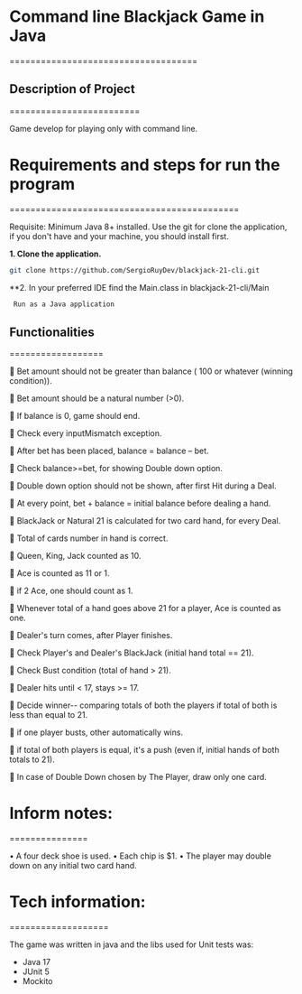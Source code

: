 # Command line Blackjack Game in Java
====================================

## Description of Project
=========================

Game develop for playing only with command line.

# Requirements and steps for run the program
============================================

Requisite: Minimum Java 8+ installed.
Use the git for clone the application, if you don't have and your machine, you should install first.

**1. Clone the application.**
```bash
git clone https://github.com/SergioRuyDev/blackjack-21-cli.git
```
**2. In your preferred IDE find the Main.class in blackjack-21-cli/Main
```bash
 Run as a Java application
```


## Functionalities
==================

:bell: Bet amount should not be greater than balance ( 100 or whatever (winning condition)).

:bell: Bet amount should be a natural number (>0).

:bell: If balance is 0, game should end.

:bell: Check every inputMismatch exception.

:bell: After bet has been placed, balance = balance – bet.

:bell: Check  balance>=bet,  for showing Double down option.

:bell: Double down option should not be shown,  after first Hit during a Deal.

:bell: At every point,  bet + balance = initial balance before dealing a hand.

:bell: BlackJack  or Natural 21 is calculated for two card hand, for every Deal.

:bell: Total of cards number in hand is correct.

:bell: Queen, King, Jack counted as 10.

:bell: Ace is counted as 11 or 1.

:bell: if 2 Ace, one should count as 1.

:bell: Whenever total of a hand goes above 21 for a player, Ace is counted as one.

:bell: Dealer's turn comes, after Player finishes.

:bell: Check Player's and Dealer's BlackJack (initial hand total == 21).

:bell: Check Bust condition (total of hand > 21).

:bell: Dealer hits until < 17, stays >= 17.

:bell: Decide winner-- comparing totals of both the players if total of both is less than equal to 21.

:bell: if one player busts, other automatically wins.

:bell: if total of both players is equal, it's a push (even if, initial hands of both totals to 21).

:bell: In case of Double Down chosen by The Player, draw only one card.


# Inform notes:
===============

•	A four deck shoe is used.
•	Each chip is $1.
•	The player may double down on any initial two card hand.

# Tech information:
===================

The game was written in java and the libs used for Unit tests was:
* Java 17
* JUnit 5
* Mockito 
